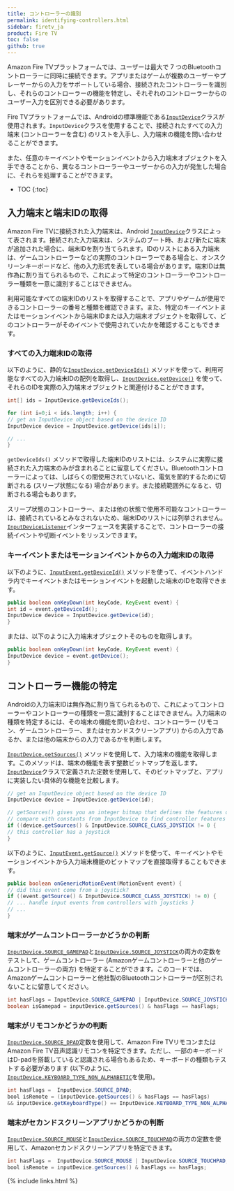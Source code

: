 ```yaml
---
title: コントローラーの識別
permalink: identifying-controllers.html
sidebar: firetv_ja
product: Fire TV
toc: false
github: true
---
```


Amazon Fire TVプラットフォームでは、ユーザーは最大で 7 つのBluetoothコントローラーに同時に接続できます。アプリまたはゲームが複数のユーザーやプレーヤーからの入力をサポートしている場合、接続されたコントローラーを識別し、それらのコントローラーの機能を特定し、それぞれのコントローラーからのユーザー入力を区別できる必要があります。

Fire TVプラットフォームでは、Androidの標準機能である[`InputDevice`][1]クラスが使用されます。`InputDevice`クラスを使用することで、接続されたすべての入力端末 (コントローラーを含む) のリストを入手し、入力端末の機能を問い合わせることができます。

また、任意のキーイベントやモーションイベントから入力端末オブジェクトを入手できることから、異なるコントローラーやユーザーからの入力が発生した場合に、それらを処理することができます。

* TOC
{:toc}

## 入力端末と端末IDの取得

Amazon Fire TVに接続された入力端末は、Android [`InputDevice`][1]クラスによって表されます。接続された入力端末は、システムのブート時、および新たに端末が追加された場合に、端末IDを割り当てられます。IDのリストにある入力端末は、ゲームコントローラーなどの実際のコントローラーである場合と、オンスクリーンキーボードなど、他の入力形式を表している場合があります。端末IDは無作為に割り当てられるもので、これによって特定のコントローラーやコントローラー種類を一意に識別することはできません。

利用可能なすべての端末IDのリストを取得することで、アプリやゲームが使用できるコントローラーの番号と種類を確認できます。また、特定のキーイベントまたはモーションイベントから端末IDまたは入力端末オブジェクトを取得して、どのコントローラーがそのイベントで使用されていたかを確認することもできます。

### すべての入力端末IDの取得

以下のように、静的な[`InputDevice.getDeviceIds()`][3] メソッドを使って、利用可能なすべての入力端末IDの配列を取得し、[`InputDevice.getDevice()`][4] を使って、それらのIDを実際の入力端末オブジェクトと関連付けることができます。

```java
int[] ids = InputDevice.getDeviceIds();

for (int i=0;i < ids.length; i++) {
// get an InputDevice object based on the device ID
InputDevice device = InputDevice.getDevice(ids[i]);

// ...
}
```

`getDeviceIds()` メソッドで取得した端末IDのリストには、システムに実際に接続された入力端末のみが含まれることに留意してください。Bluetoothコントローラーによっては、しばらくの間使用されていないと、電気を節約するために切断される (スリープ状態になる) 場合があります。また接続範囲外になると、切断される場合もあります。

スリープ状態のコントローラー、または他の状態で使用不可能なコントローラーは、接続されているとみなされないため、端末IDのリストには列挙されません。[`InputDeviceListener`][5]インターフェースを実装することで、コントローラーの接続イベントや切断イベントをリッスンできます。

### キーイベントまたはモーションイベントからの入力端末IDの取得

以下のように、[`InputEvent.getDeviceId()`][6] メソッドを使って、イベントハンドラ内でキーイベントまたはモーションイベントを起動した端末のIDを取得できます。

```java
public boolean onKeyDown(int keyCode, KeyEvent event) {
int id = event.getDeviceId();
InputDevice device = InputDevice.getDevice(id);
}
```

または、以下のように入力端末オブジェクトそのものを取得します。

```java
public boolean onKeyDown(int keyCode, KeyEvent event) {
InputDevice device = event.getDevice();
}
```

## コントローラー機能の特定

Androidの入力端末IDは無作為に割り当てられるもので、これによってコントローラーやコントローラーの種類を一意に識別することはできません。入力端末の種類を特定するには、その端末の機能を問い合わせ、コントローラー (リモコン、ゲームコントローラー、またはセカンドスクリーンアプリ) からの入力であるか、または他の端末からの入力であるかを判断します。

[`InputDevice.getSources()`][7] メソッドを使用して、入力端末の機能を取得します。このメソッドは、端末の機能を表す整数ビットマップを返します。[`InputDevice`][1]クラスで定義された定数を使用して、そのビットマップと、アプリに実装したい具体的な機能を比較します。

```java
// get an InputDevice object based on the device ID
InputDevice device = InputDevice.getDevice(id);

// getSources() gives you an integer bitmap that defines the features of the device;
// compare with constants from InputDevice to find controller features
if ((device.getSources() & InputDevice.SOURCE_CLASS_JOYSTICK != 0 {
// this controller has a joystick
}
```

以下のように、[`InputEvent.getSource()`][8] メソッドを使って、キーイベントやモーションイベントから入力端末機能のビットマップを直接取得することもできます。

```java
public boolean onGenericMotionEvent(MotionEvent event) {
// did this event come from a joystick?
if ((event.getSource() & InputDevice.SOURCE_CLASS_JOYSTICK) != 0) {
// ... handle input events from controllers with joysticks }
// ...
}
```

### 端末がゲームコントローラーかどうかの判断

[`InputDevice.SOURCE_GAMEPAD`][9]と[`InputDevice.SOURCE_JOYSTICK`][10]の両方の定数をテストして、ゲームコントローラー (Amazonゲームコントローラーと他のゲームコントローラーの両方) を特定することができます。このコードでは、Amazonゲームコントローラーと他社製のBluetoothコントローラーが区別されないことに留意してください。

```java
int hasFlags = InputDevice.SOURCE_GAMEPAD | InputDevice.SOURCE_JOYSTICK;
boolean isGamepad = inputDevice.getSources() & hasFlags == hasFlags;
```

### 端末がリモコンかどうかの判断

[`InputDevice.SOURCE_DPAD`][11]定数を使用して、Amazon Fire TVリモコンまたはAmazon Fire TV音声認識リモコンを特定できます。ただし、一部のキーボードはD-padを搭載していると認識される場合もあるため、キーボードの種類もテストする必要があります (以下のように、[`InputDevice.KEYBOARD_TYPE_NON_ALPHABETIC`][12]を使用)。

```java
int hasFlags =  InputDevice.SOURCE_DPAD;
bool isRemote = (inputDevice.getSources() & hasFlags == hasFlags)
&& inputDevice.getKeyboardType() == InputDevice.KEYBOARD_TYPE_NON_ALPHABETIC;
```

### 端末がセカンドスクリーンアプリかどうかの判断

[`InputDevice.SOURCE_MOUSE`][13]と[`InputDevice.SOURCE_TOUCHPAD`][14]の両方の定数を使用して、Amazonセカンドスクリーンアプリを特定できます。

```java
int hasFlags =  InputDevice.SOURCE_MOUSE | InputDevice.SOURCE_TOUCHPAD;
bool isRemote = inputDevice.getSources() & hasFlags == hasFlags;
```

[1]: http://developer.android.com/reference/android/view/InputDevice.html
[3]: http://developer.android.com/reference/android/view/InputDevice.html#getDeviceIds%28%29
[4]: http://developer.android.com/reference/android/view/InputDevice.html#getDevice%28int%29
[5]: http://developer.android.com/reference/android/hardware/input/InputManager.InputDeviceListener.html
[6]: http://developer.android.com/reference/android/view/InputEvent.html#getDeviceId%28%29
[7]: http://developer.android.com/reference/android/view/InputDevice.html#getSources%28%29
[8]: http://developer.android.com/reference/android/view/InputEvent.html#getSource()
[9]: http://developer.android.com/reference/android/view/InputDevice.html#SOURCE_GAMEPAD
[10]: http://developer.android.com/reference/android/view/InputDevice.html#SOURCE_JOYSTICK
[11]: http://developer.android.com/reference/android/view/InputDevice.html#SOURCE_DPAD
[12]: http://developer.android.com/reference/android/view/InputDevice.html#KEYBOARD_TYPE_ALPHABETIC
[13]: http://developer.android.com/reference/android/view/InputDevice.html#SOURCE_MOUSE
[14]: http://developer.android.com/reference/android/view/InputDevice.html#SOURCE_TOUCHPAD

{% include links.html %}
